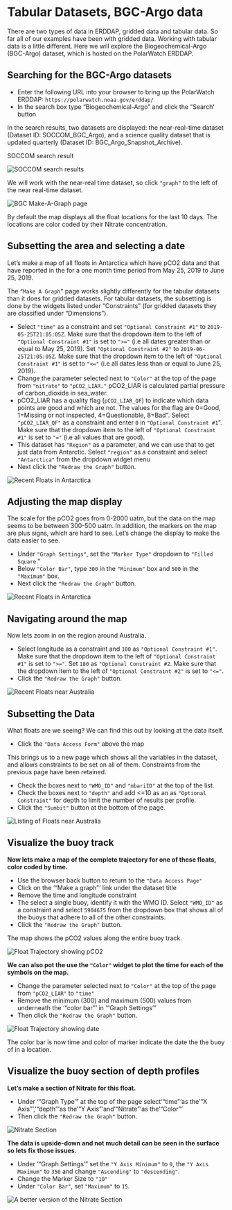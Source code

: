 # Tabular Datasets, BGC-Argo data

There are two types of data in ERDDAP, gridded data and tabular data. So far all of our examples have been with gridded data. Working with tabular data is a little different. Here we will explore the Biogeochemical-Argo \(BGC-Argo\) dataset, which is hosted on the PolarWatch ERDDAP.

##  Searching for the BGC-Argo datasets

* Enter the following URL into your browser to bring up the PolarWatch ERDDAP: `https://polarwatch.noaa.gov/erddap/`
* In the search box type “Biogeochemical-Argo” and click the “Search’ button

In the search results, two datasets are displayed: the near-real-time dataset \(Dataset ID: SOCCOM\_BGC\_Argo\), and a science quality dataset that is updated quarterly \(Dataset ID: BGC\_Argo\_Snapshot\_Archive\).

SOCCOM search result

![SOCCOM search results](../../.gitbook/assets/bgcdatalisting.png)

We will work with the near-real time dataset, so click `"graph"` to the left of the near real-time dataset.

![BGC Make-A-Graph page](../../.gitbook/assets/bgcmap1.png)

By default the map displays all the float locations for the last 10 days. The locations are color coded by their Nitrate concentration.

##  Subsetting the area and selecting a date

Let’s make a map of all floats in Antarctica which have pCO2 data and that have reported in the for a one month time period from May 25, 2019 to June 25, 2019.

The `“Make A Graph”` page works slightly differently for the tabular datasets than it does for gridded datasets. For tabular datasets, the subsetting is done by the widgets listed under “Constraints” \(for gridded datasets they are classified under “Dimensions”\).

* Select `"time"` as a constraint and set `"Optional Constraint #1"` to `2019-05-25T21:05:05Z`. Make sure that the dropdown item to the left of `"Optional Constraint #1"` is set to `">="` \(i.e all dates greater than or equal to May 25, 2019\). Set `"Optional Constraint #2"` to `2019-06-25T21:05:05Z`. Make sure that the dropdown item to the left of `"Optional Constraint #1"` is set to `"<="` \(i.e all dates less than or equal to June 25, 2019\). 
* Change the parameter selected next to `"Color"` at the top of the page from `"nitrate"` to `"pCO2_LIAR."` pCO2\_LIAR is calculated partial pressure of carbon\_dioxide in sea\_water. 
* pCO2\_LIAR has a quality flag \(`pCO2_LIAR_QF`\) to indicate which data points are good and which are not. The values for the flag are 0=Good, 1=Missing or not inspected, 4=Questionable, 8=Bad“. Select `"pCO2_LIAR_QF"` as a constraint and enter `0` in `"Optional Constraint #1`”. Make sure that the dropdown item to the left of `"Optional Constraint #1"` is set to `"="` \(i.e all values that are good\). 
* This dataset has `"Region"` as a parameter, and we can use that to get just data from Antarctic. Select `"region"` as a constraint and select `"Antarctica"` from the dropdown widget menu 
* Next click the `"Redraw the Graph"` button.

![Recent Floats in Antarctica](../../.gitbook/assets/bgcmap15.png)

##  Adjusting the map display

The scale for the pCO2 goes from 0-2000 uatm, but the data on the map seems to be between 300-500 uatm. In addition, the markers on the map are plus signs, which are hard to see. Let’s change the display to make the data easier to see.

* Under `"Graph Settings"`, set the `"Marker Type"` dropdown to `"Filled Square`."
* Below `"Color Bar"`, type `300` in the `"Minimum"` box and `500` in the `"Maximum"` box. 
* Next click the `"Redraw the Graph"` button.

![Recent Floats in Antarctica](../../.gitbook/assets/bgcmap2.png)

##  Navigating around the map

Now lets zoom in on the region around Australia.

* Select longitude as a constraint and `100` as `"Optional Constraint #1"`. Make sure that the dropdown item to the left of `"Optional Constraint #1"` is set to `">="`. Set `180` as `"Optional Constraint #2`. Make sure that the dropdown item to the left of `"Optional Constraint #2"` is set to `"<="`.
* Click the `"Redraw the Graph"` button.

![Recent Floats near Australia](../../.gitbook/assets/bgcmap3.png)

##  Subsetting the Data

What floats are we seeing? We can find this out by looking at the data itself.

* Click the `"Data Access Form"` above the map

This brings us to a new page which shows all the variables in the dataset, and allows constraints to be set on all of them. Constraints from the previous page have been retained.

* Check the boxes next to `"WMO_ID"` and `"mbariID"` at the top of the list.
* Check the boxes next to `"depth"` and add &lt;=10 as an as `"Optional Constraint"` for depth to limit the number of results per profile.
* Click the `"Sumbit"` button at the bottom of the page.

![Listing of Floats near Australia](../../.gitbook/assets/floatlisting.png)

##  Visualize the buoy track

**Now lets make a map of the complete trajectory for one of these floats, color coded by time.**

* Use the browser back button to return to the `"Data Access Page"`
* Click on the ‘“Make a graph”’ link under the dataset title
* Remove the time and longitude constraint
* The select a single buoy, identify it with the WMO ID. Select `"WMO_ID"` as a constraint and select `5904675` from the dropdown box that shows all of the buoys that adhere to all of the other constraints.
* Click the `"Redraw the Graph"` button.

The map shows the pCO2 values along the entire buoy track.

![Float Trajectory showing pCO2](../../.gitbook/assets/bgcmap45.png)

**We can also pot the use the `"Color"` widget to plot the time for each of the symbols on the map.**

* Change the parameter selected next to `"Color"` at the top of the page from `"pCO2_LIAR"` to `"time"`
* Remove the minimum \(300\) and maximum \(500\) values from underneath the ‘“color bar”’ in ’“Graph Settings’”
* Then click the `"Redraw the Graph"` button.

![Float Trajectory showing date](../../.gitbook/assets/bgcmap4.png)

The color bar is now time and color of marker indicate the date the the buoy of in a location.

##  Visualize the buoy section of depth profiles

**Let’s make a section of Nitrate for this float.**

* Under ‘“Graph Type’” at the top of the page select’“time”‘as the’“X Axis”‘,’“depth”‘as the’“Y Axis”‘and’“Nitrate”‘as the’“Color”’
* Then click the `"Redraw the Graph"` button.

![Nitrate Section](../../.gitbook/assets/bgcsection1.png)

**The data is upside-down and not much detail can be seen in the surface so lets fix those issues.**

* Under ’“Graph Settings’” set the `"Y Axis Minimum"` to `0`, the `"Y Axis Maximum"` to `350` and change `"Ascending"` to `"descending"`.
* Change the Marker Size to `"10"`
* Under `"Color Bar"`, set `"Maximum"` to `15`.

![A better version of the Nitrate Section](../../.gitbook/assets/bgcsection2.png)

